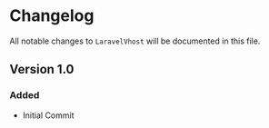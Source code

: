 # Changelog

All notable changes to `LaravelVhost` will be documented in this file.

## Version 1.0

### Added
- Initial Commit
